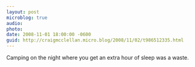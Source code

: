 ```yaml
---
layout: post
microblog: true
audio: 
photo: 
date: 2008-11-01 18:00:00 -0600
guid: http://craigmcclellan.micro.blog/2008/11/02/t986512335.html
---
```

Camping on the night where you get an extra hour of sleep was a waste.
